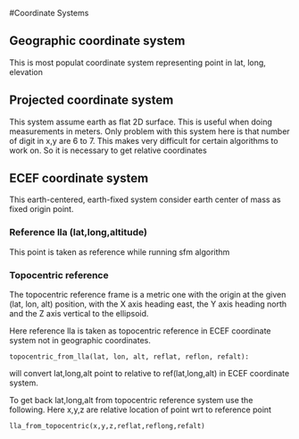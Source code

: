 #Coordinate Systems
## Geographic coordinate system
This is most populat coordinate system representing point in lat, long, elevation

## Projected coordinate system
This system assume earth as flat 2D surface. This is useful when doing measurements in meters. Only problem with this system here is that number of digit in x,y are 6 to 7. This makes very difficult for certain algorithms to work on. So it is necessary to get relative coordinates

## ECEF coordinate system
This earth-centered, earth-fixed system consider earth center of mass as fixed origin point.

### Reference lla (lat,long,altitude)
This point is taken as reference while running sfm algorithm

### Topocentric reference
The topocentric reference frame is a metric one with the origin
at the given (lat, lon, alt) position, with the X axis heading east,
the Y axis heading north and the Z axis vertical to the ellipsoid.

Here reference lla is taken as topocentric reference in ECEF coordinate system not in geographic coordinates.

```
topocentric_from_lla(lat, lon, alt, reflat, reflon, refalt):
```
will convert lat,long,alt point to relative to ref(lat,long,alt) in ECEF coordinate system. 

To get back lat,long,alt from topocentric reference system use the following. Here x,y,z are relative location of point wrt to reference point

```
lla_from_topocentric(x,y,z,reflat,reflong,refalt)
```

